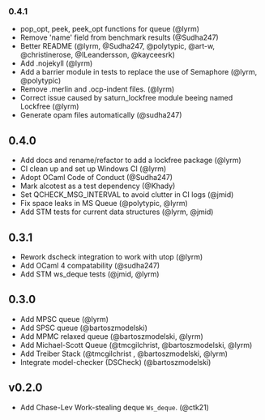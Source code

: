 ### 0.4.1

- pop_opt, peek, peek_opt functions for queue (@lyrm)
- Remove 'name' field from benchmark results (@Sudha247)
- Better README (@lyrm, @Sudha247, @polytypic, @art-w, @christinerose, @ILeandersson, @kayceesrk)
- Add .nojekyll (@lyrm)
- Add a barrier module in tests to replace the use of Semaphore (@lyrm, @polytypic)
- Remove .merlin and .ocp-indent files. (@lyrm)
- Correct issue caused by saturn_lockfree module beeing named Lockfree (@lyrm)
- Generate opam files automatically (@sudha247)

## 0.4.0

- Add docs and rename/refactor to add a lockfree package (@lyrm)
- CI clean up and set up Windows CI (@lyrm)
- Adopt OCaml Code of Conduct (@Sudha247)
- Mark alcotest as a test dependency (@Khady)
- Set QCHECK_MSG_INTERVAL to avoid clutter in CI logs (@jmid)
- Fix space leaks in MS Queue (@polytypic, @lyrm)
- Add STM tests for current data structures (@lyrm, @jmid)

## 0.3.1

- Rework dscheck integration to work with utop (@lyrm)
- Add OCaml 4 compatability (@sudha247)
- Add STM ws_deque tests (@jmid, @lyrm)

## 0.3.0

- Add MPSC queue (@lyrm)
- Add SPSC queue (@bartoszmodelski)
- Add MPMC relaxed queue (@bartoszmodelski, @lyrm)
- Add Michael-Scott Queue (@tmcgilchrist, @bartoszmodelski, @lyrm)
- Add Treiber Stack (@tmcgilchrist , @bartoszmodelski, @lyrm)
- Integrate model-checker (DSCheck) (@bartoszmodelski)

## v0.2.0

- Add Chase-Lev Work-stealing deque `Ws_deque`. (@ctk21)
